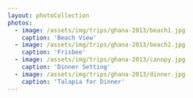 ```yaml
---
layout: photoCollection
photos:
  - image: /assets/img/trips/ghana-2013/beach1.jpg
    caption: 'Beach View'
  - image: /assets/img/trips/ghana-2013/beach2.jpg
    caption: 'Frisbee'
  - image: /assets/img/trips/ghana-2013/canopy.jpg
    caption: 'Dinner Setting'
  - image: /assets/img/trips/ghana-2013/dinner.jpg
    caption: 'Talapia for Dinner'
---
```

